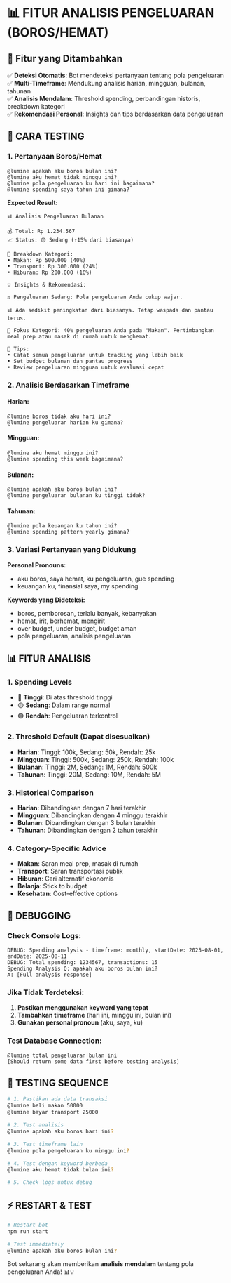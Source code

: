 # 📊 FITUR ANALISIS PENGELUARAN (BOROS/HEMAT)

## 🎯 Fitur yang Ditambahkan

✅ **Deteksi Otomatis**: Bot mendeteksi pertanyaan tentang pola pengeluaran  
✅ **Multi-Timeframe**: Mendukung analisis harian, mingguan, bulanan, tahunan  
✅ **Analisis Mendalam**: Threshold spending, perbandingan historis, breakdown kategori  
✅ **Rekomendasi Personal**: Insights dan tips berdasarkan data pengeluaran  

## 🧪 CARA TESTING

### **1. Pertanyaan Boros/Hemat**
```
@lumine apakah aku boros bulan ini?
@lumine aku hemat tidak minggu ini?
@lumine pola pengeluaran ku hari ini bagaimana?
@lumine spending saya tahun ini gimana?
```

**Expected Result:**
```
📊 Analisis Pengeluaran Bulanan

💰 Total: Rp 1.234.567
📈 Status: 🟡 Sedang (↑15% dari biasanya)

📂 Breakdown Kategori:
• Makan: Rp 500.000 (40%)
• Transport: Rp 300.000 (24%)
• Hiburan: Rp 200.000 (16%)

💡 Insights & Rekomendasi:

⚖️ Pengeluaran Sedang: Pola pengeluaran Anda cukup wajar.

📊 Ada sedikit peningkatan dari biasanya. Tetap waspada dan pantau terus.

🎯 Fokus Kategori: 40% pengeluaran Anda pada "Makan". Pertimbangkan meal prep atau masak di rumah untuk menghemat.

📝 Tips:
• Catat semua pengeluaran untuk tracking yang lebih baik
• Set budget bulanan dan pantau progress
• Review pengeluaran mingguan untuk evaluasi cepat
```

### **2. Analisis Berdasarkan Timeframe**

#### **Harian:**
```
@lumine boros tidak aku hari ini?
@lumine pengeluaran harian ku gimana?
```

#### **Mingguan:**
```
@lumine aku hemat minggu ini?
@lumine spending this week bagaimana?
```

#### **Bulanan:**
```
@lumine apakah aku boros bulan ini?
@lumine pengeluaran bulanan ku tinggi tidak?
```

#### **Tahunan:**
```
@lumine pola keuangan ku tahun ini?
@lumine spending pattern yearly gimana?
```

### **3. Variasi Pertanyaan yang Didukung**

**Personal Pronouns:**
- aku boros, saya hemat, ku pengeluaran, gue spending
- keuangan ku, finansial saya, my spending

**Keywords yang Dideteksi:**
- boros, pemborosan, terlalu banyak, kebanyakan
- hemat, irit, berhemat, mengirit
- over budget, under budget, budget aman
- pola pengeluaran, analisis pengeluaran

## 📊 FITUR ANALISIS

### **1. Spending Levels**
- 🔴 **Tinggi**: Di atas threshold tinggi
- 🟡 **Sedang**: Dalam range normal
- 🟢 **Rendah**: Pengeluaran terkontrol

### **2. Threshold Default (Dapat disesuaikan)**
- **Harian**: Tinggi: 100k, Sedang: 50k, Rendah: 25k
- **Mingguan**: Tinggi: 500k, Sedang: 250k, Rendah: 100k  
- **Bulanan**: Tinggi: 2M, Sedang: 1M, Rendah: 500k
- **Tahunan**: Tinggi: 20M, Sedang: 10M, Rendah: 5M

### **3. Historical Comparison**
- **Harian**: Dibandingkan dengan 7 hari terakhir
- **Mingguan**: Dibandingkan dengan 4 minggu terakhir
- **Bulanan**: Dibandingkan dengan 3 bulan terakhir
- **Tahunan**: Dibandingkan dengan 2 tahun terakhir

### **4. Category-Specific Advice**
- **Makan**: Saran meal prep, masak di rumah
- **Transport**: Saran transportasi publik
- **Hiburan**: Cari alternatif ekonomis
- **Belanja**: Stick to budget
- **Kesehatan**: Cost-effective options

## 🐛 DEBUGGING

### **Check Console Logs:**
```
DEBUG: Spending analysis - timeframe: monthly, startDate: 2025-08-01, endDate: 2025-08-11
DEBUG: Total spending: 1234567, transactions: 15
Spending Analysis Q: apakah aku boros bulan ini?
A: [Full analysis response]
```

### **Jika Tidak Terdeteksi:**
1. **Pastikan menggunakan keyword yang tepat**
2. **Tambahkan timeframe** (hari ini, minggu ini, bulan ini)
3. **Gunakan personal pronoun** (aku, saya, ku)

### **Test Database Connection:**
```
@lumine total pengeluaran bulan ini
[Should return some data first before testing analysis]
```

## 🎯 TESTING SEQUENCE

```bash
# 1. Pastikan ada data transaksi
@lumine beli makan 50000
@lumine bayar transport 25000

# 2. Test analisis
@lumine apakah aku boros hari ini?

# 3. Test timeframe lain
@lumine pola pengeluaran ku minggu ini?

# 4. Test dengan keyword berbeda
@lumine aku hemat tidak bulan ini?

# 5. Check logs untuk debug
```

## ⚡ RESTART & TEST

```bash
# Restart bot
npm run start

# Test immediately
@lumine apakah aku boros bulan ini?
```

Bot sekarang akan memberikan **analisis mendalam** tentang pola pengeluaran Anda! 📊💡
